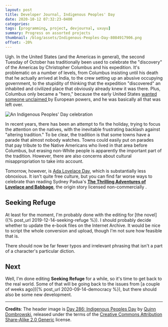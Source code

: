 ```yaml
---
layout: post
title: Developer Journal, Indigenous Peoples' Day
date: 2020-10-12 07:32:23-0400
categories:
tags: [programming, project, devjournal, uxuyu]
summary: Progress on assorted projects
thumbnail: /blog/assets/Indigenous-Peoples-Day-8084917906.png
offset: -20%
---
```


Ugh.  In the United States (and the Americas in general), the second Tuesday of October has traditionally been used to celebrate the "discovery" of the Americas by Christopher Columbus and his expedition.  It's problematic on a number of levels, from Columbus insisting until his death that he actually arrived at India, to the crew setting up an abusive occupying government, to the stupidity of thinking that the expedition "discovered" an inhabited and civilized place that obviously already knew it was there.  Plus, Columbus only became a "hero," because the early United States [wanted someone unclaimed <i class="far fa-copyright"></i>](https://www.thenation.com/article/archive/the-invention-of-christopher-columbus-american-hero/) by European powers, and he was basically all that was left over.

![An Indigenous Peoples' Day celebration](/blog/assets/Indigenous-Peoples-Day-8084917906.png "An Indigenous Peoples' Day Celebration")

In recent years, there has been an attempt to fix the holiday, trying to focus the attention on the natives, with the inevitable frustrating backlash against "altering tradition."  To be clear, the tradition is that some towns have a parade that almost nobody watches.  Towns could easily put on parades that pay tribute to the Native Americans who lived in that area before Columbus, but erasing non-White people is apparently the important part of the tradition.  However, there are also concerns about cultural misappropriation to take into account.

Tomorrow, however, is [Ada Lovelace Day](https://en.wikipedia.org/wiki/Ada_Lovelace#Commemoration), which is substantially less obnoxious.  It isn't quite free culture, but you can find far worse ways to celebrate than reading Sydney Padua's [**The Thrilling Adventures of Lovelace and Babbage**](https://sydneypadua.com/2dgoggles/comics/), the origin story licensed non-commercially <i class="fab fa-creative-commons-nc"></i>.

## Seeking Refuge

At least for the moment, I'm probably done with the editing for [the novel]({% post_url 2019-12-14-seeking-refuge %}).  I should probably decide whether to update the e-book files on the Internet Archive.  It would be nice to script the whole conversion and upload, though I'm not sure how feasible that is.

There should now be far fewer typos and irrelevant phrasing that isn't a part of a character's particular diction.

## Next

Well, I'm done editing **Seeking Refuge** for a while, so it's time to get back to the real world.  Some of that will be going back to the issues from [a couple of weeks ago]({% post_url 2020-09-14-democracy %}), but there should also be some new development.

* * *

**Credits**:  The header image is [Day 286: Indigenous Peoples Day](https://www.flickr.com/photos/quinnanya/8084917906/) by [Quinn Dombrowski](https://www.flickr.com/photos/quinnanya/), released under the terms of the [Creative Commons Attribution Share-Alike 2.0 Generic](https://creativecommons.org/licenses/by-sa/2.0/) license.
